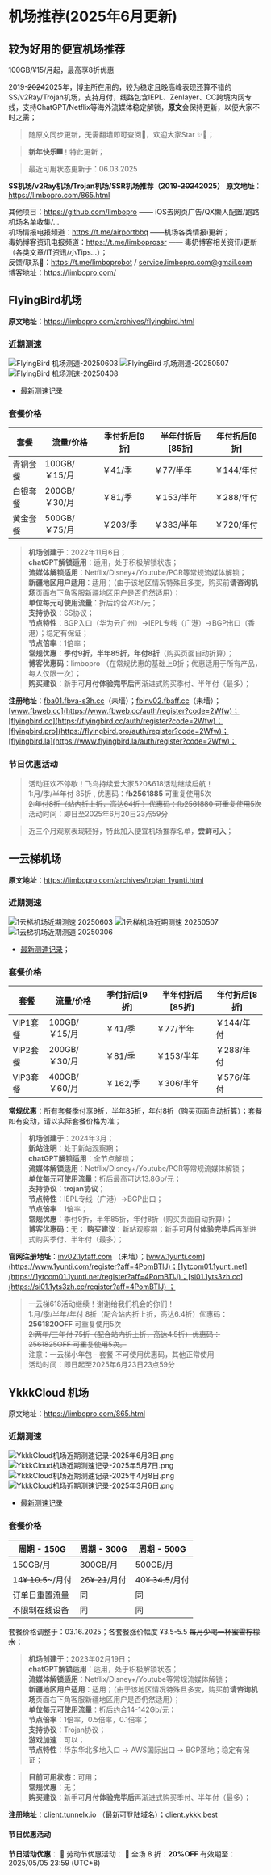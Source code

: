 # 机场推荐(2025年6月更新)

## 较为好用的便宜机场推荐
100GB/¥15/月起，最高享8折优惠

2019-~~2024~~2025年，博主所在用的，较为稳定且晚高峰表现还算不错的SS/v2Ray/Trojan机场，支持月付，线路包含IEPL、Zenlayer、CC跨境内网专线，支持ChatGPT/Netflix等海外流媒体稳定解锁，**原文**会保持更新，以便大家不时之需；

> 随原文同步更新，无需翻墙即可查阅🍅，欢迎大家Star ✨🌟；

> **新年快乐🎆**！特此更新；

> 最近可用状态更新于：06.03.2025

**SS机场/v2Ray机场/Trojan机场/SSR机场推荐（2019-~~2024~~2025）**
**原文地址**：https://limbopro.com/865.html

其他项目：https://github.com/limbopro —— iOS去网页广告/QX懒人配置/跑路机场名单收集/...  
机场情报电报频道：https://t.me/airportbbq ——机场各类情报ℹ️更新；  
毒奶博客资讯电报频道：https://t.me/limboprossr —— 毒奶博客相关资讯ℹ️更新（各类文章/IT资讯/小Tips...）；  
反馈/联系🤖：https://t.me/limboprobot / service.limbopro.com@gmail.com  
博客地址：https://limbopro.com/  

## FlyingBird机场

**原文地址**：https://limbopro.com/archives/flyingbird.html

### 近期测速
![FlyingBird 机场测速-20250603][20250603001]
![FlyingBird 机场测速-20250507][20250507]
![FlyingBird 机场测速-20250408][20250408]
- [最新测速记录][7]

### 套餐价格

| 套餐  | 流量/价格 | 季付**折后**[9折] | 半年付**折后**[85折] | 年付**折后**[8折] |
| --- | --- | --- | --- | --- |
| 青铜套餐 | 100GB/￥15/月 | ￥41/季 | ￥77/半年 | ￥144/年付 |
| 白银套餐 | 200GB/￥30/月 | ￥81/季 | ￥153/半年 | ￥288/年付 |
| 黄金套餐 | 500GB/￥75/月 | ￥203/季 | ￥383/半年 | ￥720/年付 |

> **机场创建于**：2022年11月6日；  
**chatGPT解锁适用**：适用，处于积极解锁状态；  
**流媒体解锁适用**：Netflix/Disney+/Youtube/PCR等常规流媒体解锁；  
**新疆地区用户适用**：适用；（由于该地区情况特殊且多变，购买前**请咨询机场**页面右下角客服新疆地区用户是否仍然适用）；  
**单位每元可使用流量**：折后约合7Gb/元；  
**支持协议**：SS协议；  
**节点特性**：BGP入口（华为云广州）->IEPL专线（广港）->BGP出口（香港）；稳定有保证；  
**节点倍率**：1倍率；  
**常规优惠**：**季付9折，半年85折，年付8折**（购买页面自动折算）；  
**博客优惠码**：limbopro （在常规优惠的基础上9折；优惠适用于所有产品，每人仅限一次）；  
**购买建议**：新手可**月付体验完毕后**再渐进式购买季付、半年付（最多）；  

**注册地址**：[fba01.fbva-s3h.cc](https://fba01.fbva-s3h.cc/auth/register?code=2Wfw)（未墙）；[fbinv02.fbaff.cc](https://fbinv02.fbaff.cc/auth/register?code=2Wfw)（未墙）；[www.fbweb.cc](https://www.fbweb.cc/auth/register?code=2Wfw)；[flyingbird.cc](https://flyingbird.cc/auth/register?code=2Wfw)；[flyingbird.pro](https://flyingbird.pro/auth/register?code=2Wfw)；[flyingbird.la](https://www.flyingbird.la/auth/register?code=2Wfw)；

### 节日优惠活动

> 活动狂欢不停歇！飞鸟持续爱大家520&618活动继续启航！  
1:月/季/半年付 85折 , 优惠码：**fb2561885** 可重复使用5次  
~~2:年付8折（站内折上折，高达64折 ）优惠码：fb2561880 可重复使用5次~~  
活动时间：即日至2025年6月20日23点59分  

> 近三个月观察表现较好，特此加入便宜机场推荐名单，**尝鲜可入**；

## 一云梯机场

**原文地址**：https://limbopro.com/archives/trojan_1yunti.html

### 近期测速
![1云梯机场近期测速 20250603](https://limbopro.com/usr/uploads/2025/06/3440805303.png)
![1云梯机场近期测速 20250507](https://limbopro.com/usr/uploads/2025/05/879908103.png)
![1云梯机场近期测速 20250306](https://limbopro.com/usr/uploads/2025/03/3415340292.png)
- [最新测速记录](https://limbopro.com/archives/trojan_1yunti.html)；

### 套餐价格

| 套餐  | 流量/价格 | 季付**折后**[9折] | 半年付**折后**[85折] | 年付**折后**[8折] |
| --- | --- | --- | --- | --- |
| VIP1套餐 | 100GB/￥15/月 | ￥41/季 | ￥77/半年 | ￥144/年付 |
| VIP2套餐 | 200GB/￥30/月 | ￥81/季 | ￥153/半年 | ￥288/年付 |
| VIP3套餐 | 400GB/￥60/月 | ￥162/季 | ￥306/半年 | ￥576/年付 |

**常规优惠**：所有套餐季付享9折，半年85折，年付8折（购买页面自动折算）；套餐如有变动，请以实际套餐价格为准；

> **机场创建于**：2024年3月；  
**新站注明**：处于新站观察期；  
**chatGPT解锁适用**：全节点解锁；  
**流媒体解锁适用**：Netflix/Disney+/Youtube/PCR等常规流媒体解锁；  
**单位每元可使用流量**：折后最高可达13.8Gb/元；  
**支持协议**：**trojan协议**；  
**节点特性**：IEPL专线（广港）->BGP出口；  
**节点倍率**：1倍率；  
**常规优惠**：季付9折，半年85折，年付8折（购买页面自动折算）；  
**博客优惠码**：无； 
**购买建议**：新站观察期；新手可**月付体验完毕后**再渐进式购买季付、半年付（最多）；  

**官网注册地址**：[inv02.1ytaff.com](https://inv02.1ytaff.com/register?aff=4PomBTlJ) （未墙）；[www.1yunti.com](https://www.1yunti.com/register?aff=4PomBTlJ)；[1ytcom01.1yunti.net](https://1ytcom01.1yunti.net/register?aff=4PomBTlJ)；[si01.1yts3zh.cc](https://si01.1yts3zh.cc/register?aff=4PomBTlJ) ；

> 一云梯618活动继续！谢谢给我们机会的你们！  
1:月/季/半年/年付 8折（配合站内折上折，高达6.4折）优惠码：**2561820OFF** 可重复使用5次  
~~2:两年/三年付 75折（配合站内折上折，高达4.5折）优惠码：2561825OFF 可重复使用5次。~~  
注意：一云梯小年包 - 套餐 不可使用优惠码，其他正常使用  
活动时间：即日起至2025年6月23日23点59分  

## YkkkCloud 机场

原文地址：https://limbopro.com/865.html

### 近期测速

![YkkkCloud机场近期测速记录-2025年6月3日.png](https://limbopro.com/usr/uploads/2025/06/1142219173.png)
![YkkkCloud机场近期测速记录-2025年5月7日.png](https://limbopro.com/usr/uploads/2025/05/2475097206.png)
![YkkkCloud机场近期测速记录-2025年4月8日.png](https://limbopro.com/usr/uploads/2025/04/275580340.png)
![YkkkCloud机场近期测速记录-2025年3月6日.png](https://limbopro.com/usr/uploads/2025/03/3276252526.png)
- [最新测速记录](https://limbopro.com/865.html)

### 套餐价格

| 周期 - 150G | 周期 - 300G | 周期 - 500G |
| --- | --- | --- |
| 150GB/月 | 300GB/月 | 500GB/月 |
| 14~~¥ 10.5~~~/月付 | 26~~¥ 21~~/月付 | 40~~¥ 34.5~~/月付 |
| 订单日重置流量 | 同   | 同   |
| 不限制在线设备 | 同   | 同   |

套餐价格调整于：03.16.2025；各套餐涨价幅度 ¥3.5-5.5 ~~每月少喝一杯蜜雪柠檬水~~；

> **机场创建于**：2023年02月19日；  
**chatGPT解锁适用**：适用，处于积极解锁状态；  
**流媒体解锁适用**：Netflix/Disney+/Youtube等常规流媒体解锁；  
**新疆地区用户适用**：适用；（由于该地区情况特殊且多变，购买前**请咨询机场**页面右下角客服新疆地区用户是否仍然适用）；  
**单位每元可使用流量**：折后约合14-142Gb/元；  
**节点倍率**：1倍率，0.5倍率，0.1倍率；  
**支持协议**：Trojan协议；  
**游戏加速**：可以；  
**节点特性**：华东华北多地入口 -> AWS国际出口 -> BGP落地；稳定有保证；  

> **目前可用状态**：可用；  
**常规优惠**：无；  
**购买建议**：新手可**月付体验完毕后**再渐进式购买季付、半年付（最多）；  

**注册地址**：[client.tunnelx.io](https://client.tunnelx.io/#/register?code=igEKGZtF) （最新可登陆域名）；[client.ykkk.best](https://client.ykkk.best/#/register?code=igEKGZtF)  

#### 节日优惠活动

**节日活动优惠**：
🏀 劳动节优惠活动：
🔎 全场 8 折：**20%OFF**
有效期至：2025/05/05 23:59 (UTC+8)

  [111]: https://limbopro.com/usr/uploads/2024/01/1182877008.jpg
  [222]: https://www.pexels.com/photo/white-and-black-mountain-wallpaper-933054/
  [333]: https://limbopro.com/usr/uploads/2024/01/1204297660.jpg
  [444]: https://limbopro.com/usr/uploads/2024/01/2297367754.png

[1]: https://limbopro.com/usr/uploads/2021/06/3408110024.png
[2]: https://limbopro.com/usr/uploads/2022/05/3253779772.png
[3]: https://limbopro.com/usr/uploads/2023/01/321171267.png
[4]: https://limbopro.com/usr/uploads/2022/11/1176485972.png
[5]: https://bit.ly/3K6t9Y9
[6]: https://limbopro.com/usr/uploads/2023/02/3078076463.png
[7]: https://limbopro.com/archives/flyingbird.html#gsc.tab=0
[8]: https://limbopro.com/usr/uploads/2023/06/3648845122.png
[9]: https://limbopro.com/usr/uploads/2023/11/436179506.png
[10]: https://www.bygcloud.com/#/register?code=Cq2gibBR
[11]: https://ss.cn88.net/#/register?code=Cq2gibBR
[12]: https://limbopro.com/usr/uploads/2023/11/2174497708.png
[13]: https://limbopro.com/archives/bygcloud.html
[233]: https://limbopro.com/usr/uploads/2024/05/3230898715.jpeg
[119]: https://limbopro.com/usr/uploads/2024/07/618108339.png
[334]:https://limbopro.com/usr/uploads/2024/07/2669081977.jpg
[20240822]: https://limbopro.com/usr/uploads/2024/08/3901183951.png
[20240809]: https://limbopro.com/usr/uploads/2024/08/4247858671.png
[20241007]: https://limbopro.com/usr/uploads/2024/10/3739463811.png
[339]: https://limbopro.com/usr/uploads/2024/10/3665665277.png
[1101]: https://limbopro.com/archives/27873.html
[20241208]: https://limbopro.com/usr/uploads/2024/12/2699100653.png
[20250105]:https://limbopro.com/usr/uploads/2025/01/2867206619.png
[20250206]:https://limbopro.com/usr/uploads/2025/02/3476333608.png
[20250306]:https://limbopro.com/usr/uploads/2025/03/2345479602.png
[20250408]: https://limbopro.com/usr/uploads/2025/04/1689978179.png
[20250507]: https://limbopro.com/usr/uploads/2025/05/3537193894.png
[20250603001]: https://limbopro.com/usr/uploads/2025/06/646800254.png
